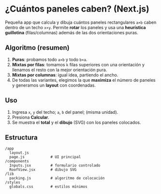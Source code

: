 # ¿Cuántos paneles caben? (Next.js)

Pequeña app que calcula y dibuja cuántos paneles rectangulares `a×b` caben dentro de un techo `x×y`. 
Permite **rotar** los paneles y usa una **heurística guillotina** (filas/columnas) además de las dos orientaciones puras.

## Algoritmo (resumen)

1. **Puras**: probamos todo `a×b` y todo `b×a`.
2. **Mixtas por filas**: tomamos `k` filas superiores con una orientación y llenamos el resto con la mejor orientación pura.
3. **Mixtas por columnas**: igual idea, partiendo el ancho.
4. De todas las variantes, elegimos la que **maximiza** el número de paneles y generamos un **layout** con coordenadas.

## Uso

1. Ingresa `x`, `y` del techo; `a`, `b` del panel; (misma unidad).
2. Presiona **Calcular**.
3. Se muestra el **total** y el **dibujo** (SVG) con los paneles colocados.

## Estructura

```
/app
  layout.js
  page.js            # UI principal
/components
  Inputs.jsx         # formulario controlado
  RoofView.jsx       # dibujo SVG
/lib
  packing.js         # algoritmo de colocación
/styles
  globals.css        # estilos mínimos

